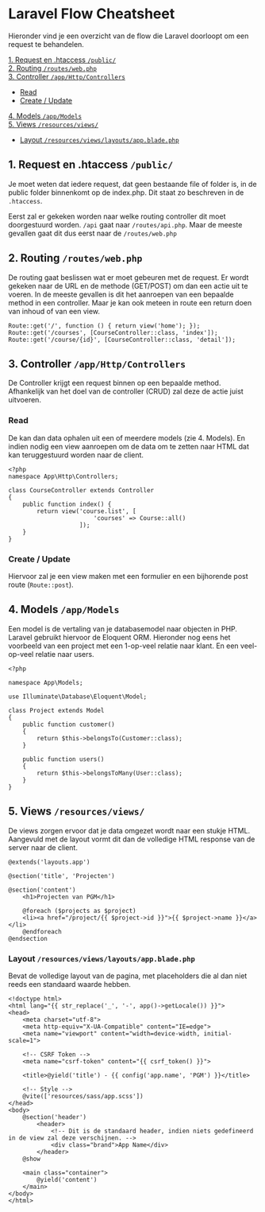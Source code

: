 # Laravel Flow Cheatsheet

Hieronder vind je een overzicht van de flow die Laravel doorloopt om een request te behandelen.

[1. Request en .htaccess `/public/`](#1-request-en-htaccess-public)  
[2. Routing `/routes/web.php`](#2-routing-routeswebphp)  
[3. Controller `/app/Http/Controllers`](#3-controller-apphttpcontrollers)  
- [Read](#read)
- [Create / Update](#create--update)

[4. Models `/app/Models`](#4-models-appmodels)  
[5. Views `/resources/views/`](#5-views-resourcesviews)  
- [Layout `/resources/views/layouts/app.blade.php`](#layout-resourcesviewslayoutsappbladephp)


## 1. Request en .htaccess `/public/`
Je moet weten dat iedere request, dat geen bestaande file of folder is, in de public folder binnenkomt op de index.php. Dit staat zo beschreven in de `.htaccess`. 

Eerst zal er gekeken worden naar welke routing controller dit moet doorgestuurd worden. `/api` gaat naar `/routes/api.php`. Maar de meeste gevallen gaat dit dus eerst naar de `/routes/web.php`

## 2. Routing `/routes/web.php`

De routing gaat beslissen wat er moet gebeuren met de request. Er wordt gekeken naar de URL en de methode (GET/POST) om dan een actie uit te voeren. In de meeste gevallen is dit het aanroepen van een bepaalde method in een controller. Maar je kan ook meteen in route een return doen van inhoud of van een view.

```
Route::get('/', function () { return view('home'); }); 
Route::get('/courses', [CourseController::class, 'index']); 
Route::get('/course/{id}', [CourseController::class, 'detail']); 
```

## 3. Controller `/app/Http/Controllers`
De Controller krijgt een request binnen op een bepaalde method. Afhankelijk van het doel van de controller (CRUD) zal deze de actie juist uitvoeren.

### Read
De kan dan data ophalen uit een of meerdere models (zie 4. Models). En indien nodig een view aanroepen om de data om te zetten naar HTML dat kan teruggestuurd worden naar de client.

```
<?php
namespace App\Http\Controllers;

class CourseController extends Controller
{
    public function index() {
        return view('course.list', [
                        'courses' => Course::all() 
                    ]);
    }
}
```

### Create / Update 

Hiervoor zal je een view maken met een formulier en een bijhorende post route (`Route::post`).

## 4. Models `/app/Models`

Een model is de vertaling van je databasemodel naar objecten in PHP. Laravel gebruikt hiervoor de Eloquent ORM. Hieronder nog eens het voorbeeld van een project met een 1-op-veel relatie naar klant. En een veel-op-veel relatie naar users.

```
<?php
 
namespace App\Models;

use Illuminate\Database\Eloquent\Model;
 
class Project extends Model
{
    public function customer()
    {
        return $this->belongsTo(Customer::class);
    }
    
    public function users()
    {
        return $this->belongsToMany(User::class);
    }
}
```

## 5. Views `/resources/views/`

De views zorgen ervoor dat je data omgezet wordt naar een stukje HTML. Aangevuld met de layout vormt dit dan de volledige HTML response van de server naar de client.

```
@extends('layouts.app')
 
@section('title', 'Projecten')
 
@section('content')
    <h1>Projecten van PGM</h1>

    @foreach ($projects as $project)
    <li><a href="/project/{{ $project->id }}">{{ $project->name }}</a></li>
    @endforeach
@endsection
```

### Layout `/resources/views/layouts/app.blade.php`

Bevat de volledige layout van de pagina, met placeholders die al dan niet reeds een standaard waarde hebben.

```
<!doctype html>
<html lang="{{ str_replace('_', '-', app()->getLocale()) }}">
<head>
    <meta charset="utf-8">
    <meta http-equiv="X-UA-Compatible" content="IE=edge">
    <meta name="viewport" content="width=device-width, initial-scale=1">

    <!-- CSRF Token -->
    <meta name="csrf-token" content="{{ csrf_token() }}">

    <title>@yield('title') - {{ config('app.name', 'PGM') }}</title>

    <!-- Style -->
    @vite(['resources/sass/app.scss'])
</head>
<body>
    @section('header')
        <header>
            <!-- Dit is de standaard header, indien niets gedefineerd in de view zal deze verschijnen. -->
            <div class="brand">App Name</div>
        </header>
    @show

    <main class="container">
        @yield('content')
    </main>
</body>
</html>
```
